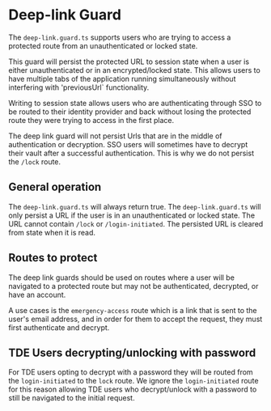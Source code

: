 # Deep-link Guard

The `deep-link.guard.ts` supports users who are trying to access a protected route from an unauthenticated or locked state.

This guard will persist the protected URL to session state when a user is either unauthenticated or in an encrypted/locked state. This allows users to have multiple tabs of the application running simultaneously without interfering with 'previousUrl` functionality.

Writing to session state allows users who are authenticating through SSO to be routed to their identity provider and back without losing the protected route they were trying to access in the first place.

The deep link guard will not persist Urls that are in the middle of authentication or decryption. SSO users will sometimes have to decrypt their vault after a successful authentication. This is why we do not persist the `/lock` route.

## General operation

The `deep-link.guard.ts` will always return true. The `deep-link.guard.ts` will only persist a URL if the user is in an unauthenticated or locked state. The URL cannot contain `/lock` or `/login-initiated`. The persisted URL is cleared from state when it is read.

## Routes to protect

The deep link guards should be used on routes where a user will be navigated to a protected route but may not be authenticated, decrypted, or have an account.

A use cases is the `emergency-access` route which is a link that is sent to the user's email address, and in order for them to accept the request, they must first authenticate and decrypt.

## TDE Users decrypting/unlocking with password

For TDE users opting to decrypt with a password they will be routed from the `login-initiated` to the `lock` route. We ignore the `login-initiated` route for this reason allowing TDE users who decrypt/unlock with a password to still be navigated to the initial request.
